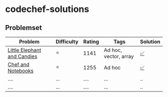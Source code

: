 # codechef-solutions
## Problemset
 | Problem      |  Difficulty | Rating |Tags| Solution |
|-------------|------|--------|------------|------------------|
 |[Little Elephant and Candies](https://www.codechef.com/problems/LECANDY)|:star:| 1141|Ad hoc, vector, array | [:white_check_mark:](https://github.com/LuizIgnacio2002/codechef-solutions/blob/main/Little%20Elephant%20and%20Candies.cpp)|
|[Chef and Notebooks](https://www.codechef.com/problems/CNOTE)      | :star:  | 1255   | Ad hoc     |[:white_check_mark:](https://github.com/LuizIgnacio2002/codechef-solutions/blob/main/Chef%20and%20Notebooks.cpp)          |
| ....      | ...  | ....      | ...    |..           |
| ....      | ...  | ....      | ...    |..           |
